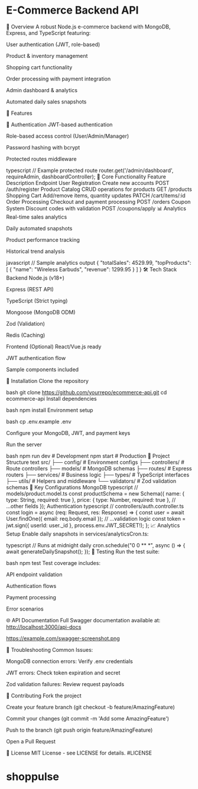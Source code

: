 
# E-Commerce Backend API

📌 Overview
A robust Node.js e-commerce backend with MongoDB, Express, and TypeScript featuring:

User authentication (JWT, role-based)

Product & inventory management

Shopping cart functionality

Order processing with payment integration

Admin dashboard & analytics

Automated daily sales snapshots

🌟 Features

🔐 Authentication
JWT-based authentication

Role-based access control (User/Admin/Manager)

Password hashing with bcrypt

Protected routes middleware

typescript
// Example protected route
router.get('/admin/dashboard', requireAdmin, dashboardController);
🛒 Core Functionality
Feature Description Endpoint
User Registration Create new accounts POST /auth/register
Product Catalog CRUD operations for products GET /products
Shopping Cart Add/remove items, quantity updates PATCH /cart/items/:id
Order Processing Checkout and payment processing POST /orders
Coupon System Discount codes with validation POST /coupons/apply
📊 Analytics
Real-time sales analytics

Daily automated snapshots

Product performance tracking

Historical trend analysis

javascript
// Sample analytics output
{
  "totalSales": 4529.99,
  "topProducts": [
    { "name": "Wireless Earbuds", "revenue": 1299.95 }
  ]
}
🛠️ Tech Stack
Backend
Node.js (v18+)

Express (REST API)

TypeScript (Strict typing)

Mongoose (MongoDB ODM)

Zod (Validation)

Redis (Caching)

Frontend (Optional)
React/Vue.js ready

JWT authentication flow

Sample components included

🚀 Installation
Clone the repository

bash
git clone <https://github.com/yourrepo/ecommerce-api.git>
cd ecommerce-api
Install dependencies

bash
npm install
Environment setup

bash
cp .env.example .env

Configure your MongoDB, JWT, and payment keys

Run the server

bash
npm run dev  # Development
npm start    # Production
📂 Project Structure
text
src/
├── config/        # Environment configs
├── controllers/   # Route controllers
├── models/        # MongoDB schemas
├── routes/        # Express routers
├── services/      # Business logic
├── types/         # TypeScript interfaces
├── utils/         # Helpers and middleware
└── validators/    # Zod validation schemas
🔧 Key Configurations
MongoDB
typescript
// models/product.model.ts
const productSchema = new Schema({
  name: { type: String, required: true },
  price: { type: Number, required: true },
  // ...other fields
});
Authentication
typescript
// controllers/auth.controller.ts
const login = async (req: Request, res: Response) => {
  const user = await User.findOne({ email: req.body.email });
  // ...validation logic
  const token = jwt.sign({ userId: user._id }, process.env.JWT_SECRET!);
};
📈 Analytics Setup
Enable daily snapshots in services/analyticsCron.ts:

typescript
// Runs at midnight daily
cron.schedule("0 0 ** *", async () => {
  await generateDailySnapshot();
});
🧪 Testing
Run the test suite:

bash
npm test
Test coverage includes:

API endpoint validation

Authentication flows

Payment processing

Error scenarios

🌐 API Documentation
Full Swagger documentation available at:
<http://localhost:3000/api-docs>

<https://example.com/swagger-screenshot.png>

🚨 Troubleshooting
Common Issues:

MongoDB connection errors: Verify .env credentials

JWT errors: Check token expiration and secret

Zod validation failures: Review request payloads

🤝 Contributing
Fork the project

Create your feature branch (git checkout -b feature/AmazingFeature)

Commit your changes (git commit -m 'Add some AmazingFeature')

Push to the branch (git push origin feature/AmazingFeature)

Open a Pull Request

📜 License
MIT License - see LICENSE for details. #LICENSE
# shoppulse
